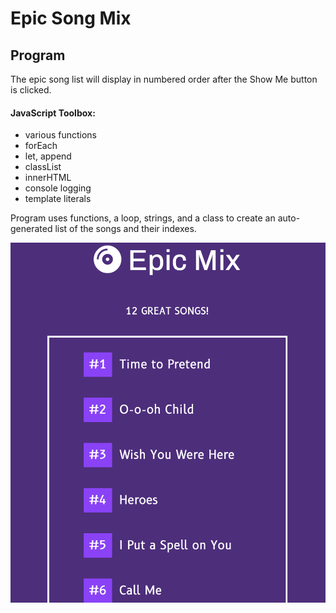 <h1>Epic Song Mix</h1>

<h2>Program</h2>
<p>The epic song list will display in numbered order after the Show Me button is clicked.</p>

<h4>JavaScript Toolbox:</h4>

* various functions
* forEach
* let, append
* classList
* innerHTML
* console logging 
* template literals

<p>Program uses functions, a loop, strings, and a class to create an auto-generated list of the songs and their indexes.</p>

<img src="epic-song-mix.png"/>
